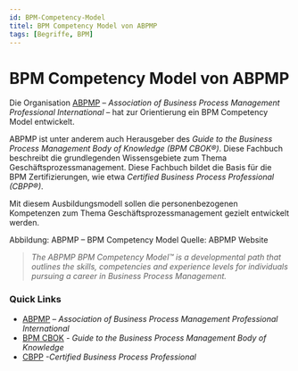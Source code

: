 ```yaml
---
id: BPM-Competency-Model
titel: BPM Competency Model von ABPMP
tags: [Begriffe, BPM]
---
```


# BPM Competency Model von ABPMP

Die Organisation [ABPMP](http://www.abpmp.org/) – *Association of Business Process Management Professional International* – hat zur Orientierung ein BPM Competency Model entwickelt.

ABPMP ist unter anderem auch Herausgeber des *Guide to the Business  Process Management Body of Knowledge (BPM CBOK®)*. Diese Fachbuch beschreibt die grundlegenden Wissensgebiete zum Thema Geschäftsprozessmanagement. Diese Fachbuch bildet die Basis für die BPM Zertifizierungen, wie etwa *Certified Business Process Professional  (CBPP®)*. 

Mit diesem Ausbildungsmodell sollen die personenbezogenen Kompetenzen zum Thema Geschäftsprozessmanagement gezielt entwickelt werden.

Abbildung: ABPMP – BPM Competency Model Quelle: ABPMP Website



> *The ABPMP BPM Competency Model™ is a developmental path that outlines the skills, competencies and experience levels for individuals pursuing a career in Business Process Management.*



### Quick Links

-  [ABPMP](http://www.abpmp.org/) *– Association of Business Process Management Professional International*
-  [BPM CBOK](http://www.abpmp.org/?page=guide_BPM_CBOK) *- Guide to the Business Process Management Body of Knowledge*
-  [CBPP](https://abpmp.site-ym.com/?page=CBPP_App_Process) *-Certified Business Process Professional*
